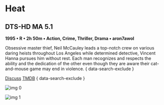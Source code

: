 # Heat

## DTS-HD MA 5.1

**1995 • R • 2h 50m • Action, Crime, Thriller, Drama • aron7awol**

Obsessive master thief, Neil McCauley leads a top-notch crew on various daring heists throughout Los Angeles while determined detective, Vincent Hanna pursues him without rest. Each man recognizes and respects the ability and the dedication of the other even though they are aware their cat-and-mouse game may end in violence.
{ data-search-exclude }

[Discuss](https://www.avsforum.com/threads/bass-eq-for-filtered-movies.2995212/post-56835120)  [TMDB](https://www.themoviedb.org/movie/949)
{ data-search-exclude }

![img 0](https://fanart.tv/fanart/movies/949/moviethumb/heat-58dc1f82ca7a3.jpg)

![img 1](https://i.imgur.com/lSAZyrc.png)

